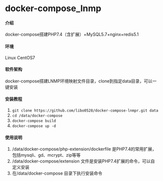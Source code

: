 # docker-compose_lnmp

#### 介绍
docker-compose搭建PHP7.4（含扩展）+MySQL5.7+nginx+redis5.1

#### 环境
Linux CentOS7

#### 软件架构
docker-compose搭建LNMP环境映射文件目录，clone到指定data目录，可以一键安装


#### 安装教程

1.  `git clone https://github.com/libo0528/docker-compose-lnmpr.git data`
2.  `cd /data/docker-compose`
3.  `docker-compose build`
4.  `docker-compose up -d`

#### 使用说明

1.  /data/docker-compose/php-extension/dockerfile  是PHP7.4的常用扩展，包括mysqli、gd、mcrypt、zip等等
2.  /data/docker-compose/extension 文件是安装PHP7.4扩展的命令，可以自定义安装 
3.  在/data/docker-compose 目录下执行安装命令


